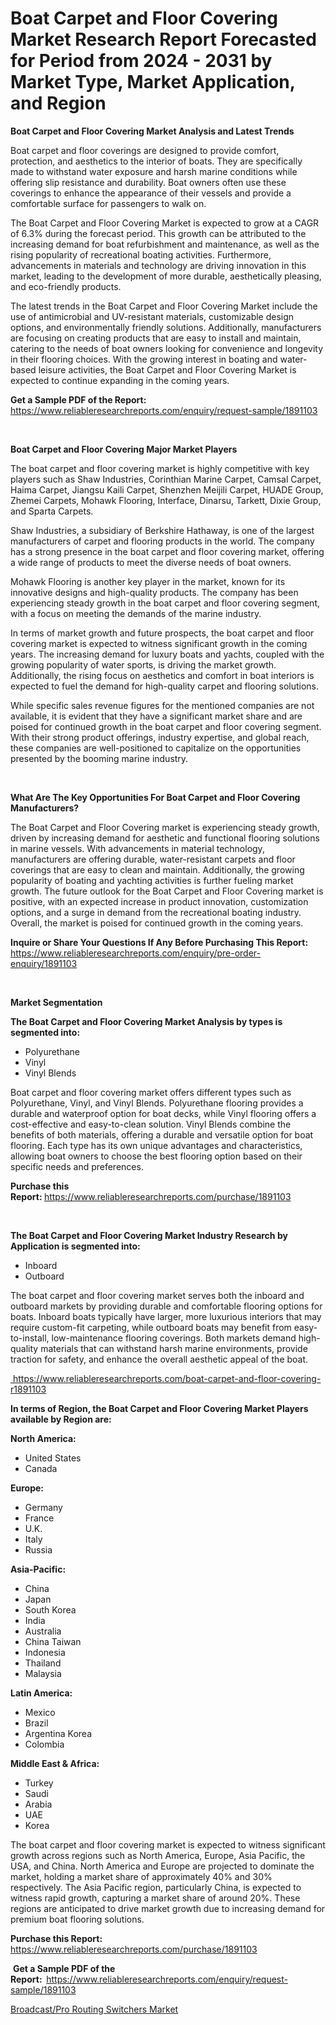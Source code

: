 <p><h1>Boat Carpet and Floor Covering Market Research Report Forecasted for Period from 2024 -  2031 by Market Type, Market Application, and Region</h1></p><p><strong>Boat Carpet and Floor Covering Market Analysis and Latest Trends</strong></p>
<p><p>Boat carpet and floor coverings are designed to provide comfort, protection, and aesthetics to the interior of boats. They are specifically made to withstand water exposure and harsh marine conditions while offering slip resistance and durability. Boat owners often use these coverings to enhance the appearance of their vessels and provide a comfortable surface for passengers to walk on.</p><p>The Boat Carpet and Floor Covering Market is expected to grow at a CAGR of 6.3% during the forecast period. This growth can be attributed to the increasing demand for boat refurbishment and maintenance, as well as the rising popularity of recreational boating activities. Furthermore, advancements in materials and technology are driving innovation in this market, leading to the development of more durable, aesthetically pleasing, and eco-friendly products.</p><p>The latest trends in the Boat Carpet and Floor Covering Market include the use of antimicrobial and UV-resistant materials, customizable design options, and environmentally friendly solutions. Additionally, manufacturers are focusing on creating products that are easy to install and maintain, catering to the needs of boat owners looking for convenience and longevity in their flooring choices. With the growing interest in boating and water-based leisure activities, the Boat Carpet and Floor Covering Market is expected to continue expanding in the coming years.</p></p>
<p><strong>Get a Sample PDF of the Report:&nbsp;</strong> <a href="https://www.reliableresearchreports.com/enquiry/request-sample/1891103">https://www.reliableresearchreports.com/enquiry/request-sample/1891103</a></p>
<p>&nbsp;</p>
<p><strong>Boat Carpet and Floor Covering Major Market Players</strong></p>
<p><p>The boat carpet and floor covering market is highly competitive with key players such as Shaw Industries, Corinthian Marine Carpet, Camsal Carpet, Haima Carpet, Jiangsu Kaili Carpet, Shenzhen Meijili Carpet, HUADE Group, Zhemei Carpets, Mohawk Flooring, Interface, Dinarsu, Tarkett, Dixie Group, and Sparta Carpets.</p><p>Shaw Industries, a subsidiary of Berkshire Hathaway, is one of the largest manufacturers of carpet and flooring products in the world. The company has a strong presence in the boat carpet and floor covering market, offering a wide range of products to meet the diverse needs of boat owners.</p><p>Mohawk Flooring is another key player in the market, known for its innovative designs and high-quality products. The company has been experiencing steady growth in the boat carpet and floor covering segment, with a focus on meeting the demands of the marine industry.</p><p>In terms of market growth and future prospects, the boat carpet and floor covering market is expected to witness significant growth in the coming years. The increasing demand for luxury boats and yachts, coupled with the growing popularity of water sports, is driving the market growth. Additionally, the rising focus on aesthetics and comfort in boat interiors is expected to fuel the demand for high-quality carpet and flooring solutions.</p><p>While specific sales revenue figures for the mentioned companies are not available, it is evident that they have a significant market share and are poised for continued growth in the boat carpet and floor covering segment. With their strong product offerings, industry expertise, and global reach, these companies are well-positioned to capitalize on the opportunities presented by the booming marine industry.</p></p>
<p>&nbsp;</p>
<p><strong>What Are The Key Opportunities For Boat Carpet and Floor Covering Manufacturers?</strong></p>
<p><p>The Boat Carpet and Floor Covering market is experiencing steady growth, driven by increasing demand for aesthetic and functional flooring solutions in marine vessels. With advancements in material technology, manufacturers are offering durable, water-resistant carpets and floor coverings that are easy to clean and maintain. Additionally, the growing popularity of boating and yachting activities is further fueling market growth. The future outlook for the Boat Carpet and Floor Covering market is positive, with an expected increase in product innovation, customization options, and a surge in demand from the recreational boating industry. Overall, the market is poised for continued growth in the coming years.</p></p>
<p><strong>Inquire or Share Your Questions If Any Before Purchasing This Report:</strong> <a href="https://www.reliableresearchreports.com/enquiry/pre-order-enquiry/1891103">https://www.reliableresearchreports.com/enquiry/pre-order-enquiry/1891103</a></p>
<p>&nbsp;</p>
<p><strong>Market Segmentation</strong></p>
<p><strong>The Boat Carpet and Floor Covering Market Analysis by types is segmented into:</strong></p>
<p><ul><li>Polyurethane</li><li>Vinyl</li><li>Vinyl Blends</li></ul></p>
<p><p>Boat carpet and floor covering market offers different types such as Polyurethane, Vinyl, and Vinyl Blends. Polyurethane flooring provides a durable and waterproof option for boat decks, while Vinyl flooring offers a cost-effective and easy-to-clean solution. Vinyl Blends combine the benefits of both materials, offering a durable and versatile option for boat flooring. Each type has its own unique advantages and characteristics, allowing boat owners to choose the best flooring option based on their specific needs and preferences.</p></p>
<p><strong>Purchase this Report:&nbsp;</strong><a href="https://www.reliableresearchreports.com/purchase/1891103">https://www.reliableresearchreports.com/purchase/1891103</a></p>
<p>&nbsp;</p>
<p><strong>The Boat Carpet and Floor Covering Market Industry Research by Application is segmented into:</strong></p>
<p><ul><li>Inboard</li><li>Outboard</li></ul></p>
<p><p>The boat carpet and floor covering market serves both the inboard and outboard markets by providing durable and comfortable flooring options for boats. Inboard boats typically have larger, more luxurious interiors that may require custom-fit carpeting, while outboard boats may benefit from easy-to-install, low-maintenance flooring coverings. Both markets demand high-quality materials that can withstand harsh marine environments, provide traction for safety, and enhance the overall aesthetic appeal of the boat.</p></p>
<p><a href="https://www.reliableresearchreports.com/boat-carpet-and-floor-covering-r1891103">&nbsp;https://www.reliableresearchreports.com/boat-carpet-and-floor-covering-r1891103</a></p>
<p><strong>In terms of Region, the Boat Carpet and Floor Covering Market Players available by Region are:</strong></p>
<p>
    <p> <strong> North America: </strong>
        <ul>
            <li>United States</li>
            <li>Canada</li>
        </ul>
        </p> 
    <p> <strong> Europe: </strong>
        <ul>
            <li>Germany</li>
            <li>France</li>
            <li>U.K.</li>
            <li>Italy</li>
            <li>Russia</li>
        </ul>
        </p> 
    <p> <strong> Asia-Pacific: </strong>
        <ul>
            <li>China</li>
            <li>Japan</li>
            <li>South Korea</li>
            <li>India</li>
            <li>Australia</li>
            <li>China Taiwan</li>
            <li>Indonesia</li>
            <li>Thailand</li>
            <li>Malaysia</li>
        </ul>
        </p> 
    <p> <strong> Latin America: </strong>
        <ul>
            <li>Mexico</li>
            <li>Brazil</li>
            <li>Argentina Korea</li>
            <li>Colombia</li>
        </ul>
        </p> 
    <p> <strong> Middle East & Africa: </strong>
        <ul>
            <li>Turkey</li>
            <li>Saudi</li>
            <li>Arabia</li>
            <li>UAE</li>
            <li>Korea</li>
        </ul>
    </p>
    </p>
<p><p>The boat carpet and floor covering market is expected to witness significant growth across regions such as North America, Europe, Asia Pacific, the USA, and China. North America and Europe are projected to dominate the market, holding a market share of approximately 40% and 30% respectively. The Asia Pacific region, particularly China, is expected to witness rapid growth, capturing a market share of around 20%. These regions are anticipated to drive market growth due to increasing demand for premium boat flooring solutions.</p></p>
<p><strong>Purchase this Report: </strong><a href="https://www.reliableresearchreports.com/purchase/1891103">https://www.reliableresearchreports.com/purchase/1891103</a></p>
<p>&nbsp;<strong>Get a Sample PDF of the Report:&nbsp;&nbsp;</strong><a href="https://www.reliableresearchreports.com/enquiry/request-sample/1891103">https://www.reliableresearchreports.com/enquiry/request-sample/1891103</a></p>
<p><strong></strong></p>
<p><p><a href="https://github.com/Leeanford76845djf/Market-Research-Report-List-1/blob/main/broadcastpro-routing-switchers-market.md">Broadcast/Pro Routing Switchers Market</a></p></p>